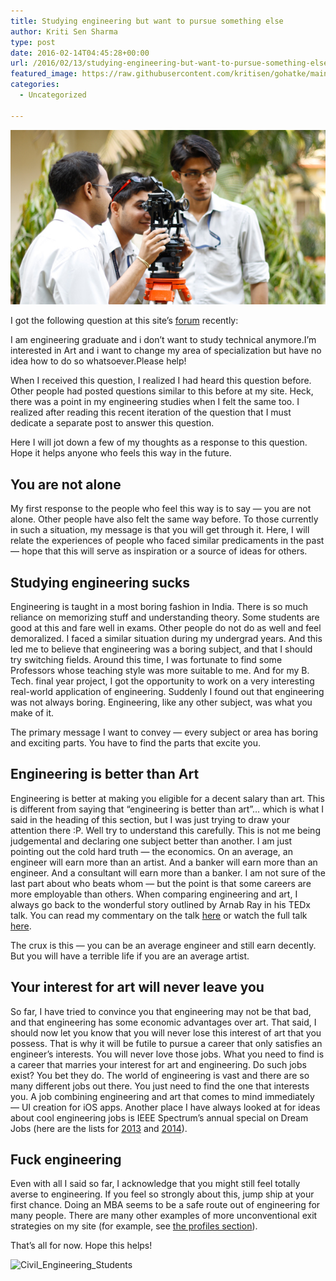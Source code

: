 ```yaml
---
title: Studying engineering but want to pursue something else
author: Kriti Sen Sharma
type: post
date: 2016-02-14T04:45:28+00:00
url: /2016/02/13/studying-engineering-but-want-to-pursue-something-else/
featured_image: https://raw.githubusercontent.com/kritisen/gohatke/main/content/images/2016/02/Civil_Engineering_Students.jpg
categories:
  - Uncategorized

---
```


![Civil_Engineering_Students](https://raw.githubusercontent.com/kritisen/gohatke/main/content/images/2016/02/Civil_Engineering_Students.jpg)

I got the following question at this site&#8217;s [forum][1] recently:

<div class="post-content-box-yellow">
  <p class="specialquote">
    I am engineering graduate and i don&#8217;t want to study technical anymore.I&#8217;m interested in Art and i want to change my area of specialization but have no idea how to do so whatsoever.Please help!
  </p>
</div>

When I received this question, I realized I had heard this question before. Other people had posted questions similar to this before at my site. Heck, there was a point in my engineering studies when I felt the same too. I realized after reading this recent iteration of the question that I must dedicate a separate post to answer this question.

Here I will jot down a few of my thoughts as a response to this question. Hope it helps anyone who feels this way in the future.

## You are not alone

My first response to the people who feel this way is to say &#8212; you are not alone. Other people have also felt the same way before. To those currently in such a situation, my message is that you will get through it. Here, I will relate the experiences of people who faced similar predicaments in the past &#8212; hope that this will serve as inspiration or a source of ideas for others. 

## Studying engineering sucks

Engineering is taught in a most boring fashion in India. There is so much reliance on memorizing stuff and understanding theory. Some students are good at this and fare well in exams. Other people do not do as well and feel demoralized. I faced a similar situation during my undergrad years. And this led me to believe that engineering was a boring subject, and that I should try switching fields. Around this time, I was fortunate to find some Professors whose teaching style was more suitable to me. And for my B. Tech. final year project, I got the opportunity to work on a very interesting real-world application of engineering. Suddenly I found out that engineering was not always boring. Engineering, like any other subject, was what you make of it. 

The primary message I want to convey &#8212; every subject or area has boring and exciting parts. You have to find the parts that excite you. 

## Engineering is better than Art

Engineering is better at making you eligible for a decent salary than art. This is different from saying that &#8220;engineering is better than art&#8221;&#8230; which is what I said in the heading of this section, but I was just trying to draw your attention there :P. Well try to understand this carefully. This is not me being judgemental and declaring one subject better than another. I am just pointing out the cold hard truth &#8212; the economics. On an average, an engineer will earn more than an artist. And a banker will earn more than an engineer. And a consultant will earn more than a banker. I am not sure of the last part about who beats whom &#8212; but the point is that some careers are more employable than others. When comparing engineering and art, I always go back to the wonderful story outlined by Arnab Ray in his TEDx talk. You can read my commentary on the talk [here][2] or watch the full talk [here][3]. 

The crux is this &#8212; you can be an average engineer and still earn decently. But you will have a terrible life if you are an average artist. 

## Your interest for art will never leave you

So far, I have tried to convince you that engineering may not be that bad, and that engineering has some economic advantages over art. That said, I should now let you know that you will never lose this interest of art that you possess. That is why it will be futile to pursue a career that only satisfies an engineer&#8217;s interests. You will never love those jobs. What you need to find is a career that marries your interest for art and engineering. Do such jobs exist? You bet they do. The world of engineering is vast and there are so many different jobs out there. You just need to find the one that interests you. A job combining engineering and art that comes to mind immediately &#8212; UI creation for iOS apps. Another place I have always looked at for ideas about cool engineering jobs is IEEE Spectrum&#8217;s annual special on Dream Jobs (here are the lists for [2013][4] and [2014][5]).

## Fuck engineering

Even with all I said so far, I acknowledge that you might still feel totally averse to engineering. If you feel so strongly about this, jump ship at your first chance. Doing an MBA seems to be a safe route out of engineering for many people. There are many other examples of more unconventional exit strategies on my site (for example, see [the profiles section][6]). 

That&#8217;s all for now. Hope this helps!

<img loading="lazy" decoding="async" src="https://raw.githubusercontent.com/kritisen/gohatke/main/content/images/2016/02/Civil_Engineering_Students.jpg" alt="Civil_Engineering_Students" width="627" height="348" class="aligncenter size-full wp-image-1627" srcset="https://raw.githubusercontent.com/kritisen/gohatke/main/content/images/2016/02/Civil_Engineering_Students.jpg 627w, https://raw.githubusercontent.com/kritisen/gohatke/main/content/images/2016/02/Civil_Engineering_Students-300x167.jpg 300w, https://raw.githubusercontent.com/kritisen/gohatke/main/content/images/2016/02/Civil_Engineering_Students-360x200.jpg 360w" sizes="(max-width: 627px) 100vw, 627px" />

 [1]: http://gounconventional.com/forum/?
 [2]: http://gounconventional.com/2011/11/21/how-indias-education-system-stifles-creativity-and-originality/
 [3]: http://gounconventional.com/2011/11/11/tedx-talk-by-indias-top-blogger-arnab-ray/
 [4]: http://spectrum.ieee.org/at-work/tech-careers/special-report-dream-jobs-2013
 [5]: http://spectrum.ieee.org/geek-life/profiles/special-report-dream-jobs-2014
 [6]: http://gounconventional.com/profiles
